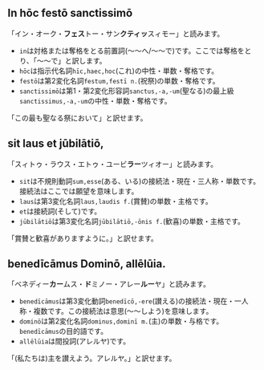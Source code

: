 ## In hōc festō sanctissimō
「イン・オーク・**フェス**トー・サン**クティッ**スィモー」と読みます。

- `in`は対格または奪格をとる前置詞(〜〜へ/〜〜で)です。ここでは奪格をとり、「〜〜で」と訳します。
- `hōc`は指示代名詞`hīc,haec,hoc`(これ)の中性・単数・奪格です。
- `festō`は第2変化名詞`festum,festī n.`(祝祭)の単数・奪格です。
- `sanctissimō`は第1・第2変化形容詞`sanctus,-a,-um`(聖なる)の最上級`sanctissimus,-a,-um`の中性・単数・奪格です。

「この最も聖なる祭において」と訳せます。
## sit laus et jūbilātiō,
「スィトゥ・ラウス・エトゥ・ユービ**ラー**ツィオー」と読みます。

- `sit`は不規則動詞`sum,esse`(ある、いる)の接続法・現在・三人称・単数です。接続法はここでは願望を意味します。
- `laus`は第3変化名詞`laus,laudis f.`(賞賛)の単数・主格です。
- `et`は接続詞(そして)です。
- `jūbilātiō`は第3変化名詞`jūbilātiō,-ōnis f.`(歓喜)の単数・主格です。

「賞賛と歓喜がありますように。」と訳せます。
## benedīcāmus Dominō, allēlūia.
「ベネディー**カー**ムス・**ド**ミノー・アレー**ルー**ヤ」と読みます。

- `benedīcāmus`は第3変化動詞`benedīcō,-ere`(讃える)の接続法・現在・一人称・複数です。この接続法は意思(〜〜しよう)を意味します。
- `dominō`は第2変化名詞`dominus,dominī m.`(主)の単数・与格です。`benedīcāmus`の目的語です。
- `allēlūia`は間投詞(アレルヤ)です。

「(私たちは)主を讃えよう。アレルヤ。」と訳せます。
